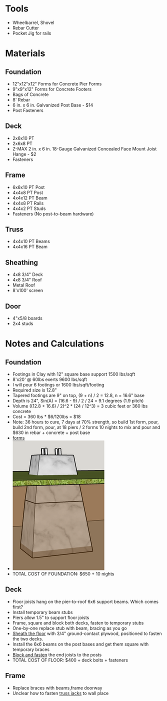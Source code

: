 # Tools
* Wheelbarrel, Shovel
* Rebar Cutter
* Pocket Jig for rails

# Materials
## Foundation
* 12"x12"x12" Forms for Concrete Pier Forms
* 9"x9"x12" Forms for Concrete Footers
* Bags of Concrete
* 8' Rebar
* 6 in. x 6 in. Galvanized Post Base - $14
* Post Fasteners

##  Deck
* 2x6x10 PT
* 2x6x8 PT
* Z-MAX 2 in. x 6 in. 18-Gauge Galvanized Concealed Face Mount Joist Hange - $2
* Fasteners

## Frame
* 6x6x10 PT Post
* 4x4x8 PT Post
* 4x4x12 PT Beam
* 4x4x8 PT Rails
* 4x4x2 PT Studs
* Fasteners (No post-to-beam hardware)

## Truss
* 4x4x10 PT Beams
* 4x4x16 PT Beam

## Sheathing
* 4x8 3/4" Deck
* 4x8 3/4" Roof
* Metal Roof
* 8'x100' screen

## Door
* 4"x5/8 boards
* 2x4 studs

# Notes and Calculations
## Foundation
* Footings in Clay with 12" square base support 1500 lbs/sqft
* 8'x20' @ 60lbs exerts 9600 lbs/sqft
* I will pour 6 footings or 1600 lbs/sqft/footing
* Required size is 12.8"
* Tapered footings are 9" on top, (9 + n) / 2 = 12.8, n = 16.6" base
* Depth is 24", Sin(A) = (16.6 - 9) / 2 / 24 = 9.1 degrees (1.9 pitch)
* Volume ((12.8 + 16.6) / 2)^2 * (24 / 12^3) = 3 cubic feet or 360 lbs concrete
* Cost = 360 lbs * $6/120lbs = $18
* Note: 36 hours to cure, 7 days at 70% strength, so build 1st form, pour, build 2nd form, pour, at 18 piers / 2 forms 10 nights to mix and pour and $630 in rebar + concrete + post base
* [forms](../images/footing-pier-forms.PNG)
* ![monolithic piers](../images/footing-pier-post-base.PNG)
* TOTAL COST OF FOUNDATION: $650 + 10 nights

## Deck
* Floor joists hang on the pier-to-roof 6x6 support beams.  Which comes first?
* Install temporary beam stubs
* Piers allow 1.5" to support floor joists
* Frame, square and block both decks, fasten to temporary stubs
* One-by-one replace stub with beam, bracing as you go
* [Sheath the floor](../images/floor-sheathing.PNG) with 3/4" ground-contact plywood, positioned to fasten the two decks.
* Install the 6x6 beams on the post bases and get them square with temporary braces
* [Block and fasten](../images/post-to-rim-joist.PNG) the end joists to the posts
* TOTAL COST OF FLOOR: $400 + deck bolts + fasteners

## Frame
* Replace braces with beams,frame doorway
* Unclear how to fasten [truss jacks](../images/truss-jacks.PNG) to wall place
